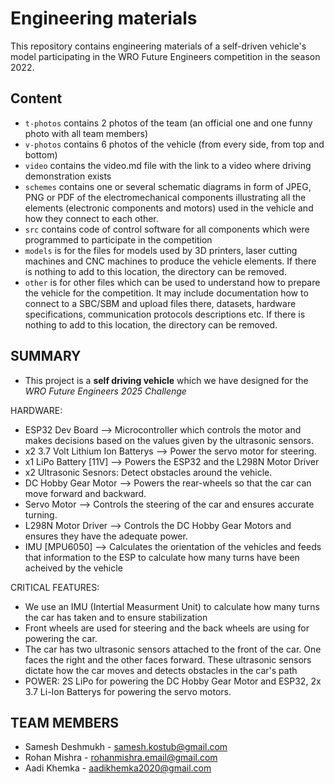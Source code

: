 Engineering materials
====

This repository contains engineering materials of a self-driven vehicle's model participating in the WRO Future Engineers competition in the season 2022.

## Content

* `t-photos` contains 2 photos of the team (an official one and one funny photo with all team members)
* `v-photos` contains 6 photos of the vehicle (from every side, from top and bottom)
* `video` contains the video.md file with the link to a video where driving demonstration exists
* `schemes` contains one or several schematic diagrams in form of JPEG, PNG or PDF of the electromechanical components illustrating all the elements (electronic components and motors) used in the vehicle and how they connect to each other.
* `src` contains code of control software for all components which were programmed to participate in the competition
* `models` is for the files for models used by 3D printers, laser cutting machines and CNC machines to produce the vehicle elements. If there is nothing to add to this location, the directory can be removed.
* `other` is for other files which can be used to understand how to prepare the vehicle for the competition. It may include documentation how to connect to a SBC/SBM and upload files there, datasets, hardware specifications, communication protocols descriptions etc. If there is nothing to add to this location, the directory can be removed.

## SUMMARY
- This project is a **self driving vehicle** which we have designed for the *WRO Future Engineers 2025 Challenge*

HARDWARE:
- ESP32 Dev Board --> Microcontroller which controls the motor and makes decisions based on the values given by the ultrasonic sensors.
- x2 3.7 Volt Lithium Ion Batterys --> Power the servo motor for steering.
- x1 LiPo Battery [11V] --> Powers the ESP32 and the L298N Motor Driver
- x2 Ultrasonic Sesnors: Detect obstacles around the vehicle.
- DC Hobby Gear Motor --> Powers the rear-wheels so that the car can move forward and backward.
- Servo Motor --> Controls the steering of the car and ensures accurate turning.
- L298N Motor Driver --> Controls the DC Hobby Gear Motors and ensures they have the adequate power.
- IMU [MPU6050] --> Calculates the orientation of the vehicles and feeds that information to the ESP to calculate how many turns have been acheived by the vehicle

CRITICAL FEATURES: 
- We use an IMU (Intertial Measurment Unit) to calculate how many turns the car has taken and to ensure stabilization
- Front wheels are used for steering and the back wheels are using for powering the car.
- The car has two ultrasonic sensors attached to the front of the car. One faces the right and the other faces forward. These ultrasonic sensors dictate how the car moves and detects obstacles in the car's path
- POWER: 2S LiPo for powering the DC Hobby Gear Motor and ESP32, 2x 3.7 Li-Ion Batterys for powering the servo motors.


## TEAM MEMBERS
 * Samesh Deshmukh - samesh.kostub@gmail.com
 * Rohan Mishra  - rohanmishra.email@gmail.com
 * Aadi Khemka - aadikhemka2020@gmail.com
